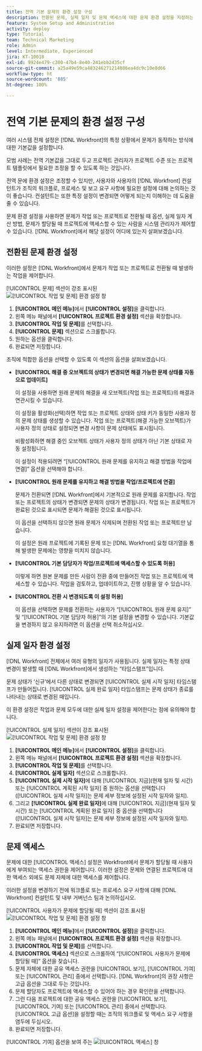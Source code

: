 ```yaml
---
title: 전역 기본 문제의 환경 설정 구성
description: 전환된 문제, 실제 일자 및 문제 액세스에 대한 문제 환경 설정을 지정하는 방법을 알아봅니다.
feature: System Setup and Administration
activity: deploy
type: Tutorial
team: Technical Marketing
role: Admin
level: Intermediate, Experienced
jira: KT-10018
exl-id: 9924e479-c300-47b4-8e40-241ebb2435cf
source-git-commit: a25a49e59ca483246271214886ea4dc9c10e8d66
workflow-type: ht
source-wordcount: '885'
ht-degree: 100%

---
```


# 전역 기본 문제의 환경 설정 구성

여러 시스템 전체 설정은 [!DNL Workfront]의 특정 상황에서 문제가 동작하는 방식에 대한 기본값을 설정합니다.

모범 사례는 전역 기본값을 그대로 두고 프로젝트 관리자가 프로젝트 수준 또는 프로젝트 템플릿에서 필요한 조정을 할 수 있도록 하는 것입니다.

전역 문에 환경 설정은 조정할 수 있지만, 사용자와 사용자의 [!DNL Workfront] 컨설턴트가 조직의 워크플로, 프로세스 및 보고 요구 사항에 필요한 설정에 대해 논의하는 것이 좋습니다. 컨설턴트는 또한 특정 설정이 변경되면 어떻게 되는지 이해하는 데 도움을 줄 수 있습니다.

문제 환경 설정을 사용하면 문제가 작업 또는 프로젝트로 전환될 때 옵션, 실제 일자 계산 방법, 문제가 할당될 때 프로젝트에 액세스할 수 있는 사람을 시스템 관리자가 제어할 수 있습니다. [!DNL Workfront]에서 해당 설정이 어디에 있는지 살펴보겠습니다.

## 전환된 문제 환경 설정

이러한 설정은 [!DNL Workfront]에서 문제가 작업 또는 프로젝트로 전환될 때 발생하는 작업을 제어합니다.

[!UICONTROL 문제] 섹션이 강조 표시된 ![[!UICONTROL 작업 및 문제] 환경 설정 창](assets/admin-fund-issue-prefs-converting.png)

1. **[!UICONTROL 메인 메뉴]**&#x200B;에서 **[!UICONTROL 설정]**&#x200B;을 클릭합니다.
1. 왼쪽 메뉴 패널에서 **[!UICONTROL 프로젝트 환경 설정]** 섹션을 확장합니다.
1. **[!UICONTROL 작업 및 문제]**&#x200B;를 선택합니다.
1. **[!UICONTROL 문제]** 섹션으로 스크롤합니다.
1. 원하는 옵션을 클릭합니다.
1. 완료되면 저장합니다.

조직에 적합한 옵션을 선택할 수 있도록 이 섹션의 옵션을 살펴보겠습니다.

* **[!UICONTROL 해결 중 오브젝트의 상태가 변경되면 해결 가능한 문제 상태를 자동으로 업데이트]**

  이 설정을 사용하면 원래 문제의 해결을 새 오브젝트(작업 또는 프로젝트)의 해결과 연관시킬 수 있습니다.

  이 설정을 활성화(선택)하면 작업 또는 프로젝트 상태와 상태 키가 동일한 사용자 정의 문제 상태를 생성할 수 있습니다. 작업 또는 프로젝트(해결 가능한 오브젝트)가 사용자 정의 상태로 설정되면 변경 사항이 문제 상태에도 표시됩니다.

  비활성화하면 해결 중인 오브젝트 상태가 사용자 정의 상태가 아닌 기본 상태로 자동 설정됩니다.

  이 설정이 적용되려면 “[!UICONTROL 원래 문제를 유지하고 해결 방법을 작업에 연결]” 옵션을 선택해야 합니다.

* **[!UICONTROL 원래 문제를 유지하고 해결 방법을 작업/프로젝트에 연결]**

  문제가 전환되면 [!DNL Workfront]에서 기본적으로 원래 문제를 유지합니다. 작업 또는 프로젝트의 상태가 변경되면 문제의 상태가 변경됩니다. 작업 또는 프로젝트가 완료된 것으로 표시되면 문제가 해결된 것으로 표시됩니다.

  이 옵션을 선택하지 않으면 원래 문제가 삭제되며 전환된 작업 또는 프로젝트만 남습니다.

  이 설정은 원래 프로젝트에 기록된 문제 또는 [!DNL Workfront] 요청 대기열을 통해 발생한 문제에는 영향을 미치지 않습니다.

* **[!UICONTROL 기본 담당자가 작업/프로젝트에 액세스할 수 있도록 허용]**

  이렇게 하면 원본 문제를 만든 사람이 전환 중에 만들어진 작업 또는 프로젝트에 액세스할 수 있습니다. 작업을 검토하고, 업데이트하고, 진행 상황을 알 수 있습니다.

* **[!UICONTROL 전환 시 변경되도록 이 설정 허용]**

  이 옵션을 선택하면 문제를 전환하는 사용자가 “[!UICONTROL 원래 문제 유지]” 및 “[!UICONTROL 기본 담당자 허용]”의 기본 설정을 변경할 수 있습니다. 기본값을 변경하지 않고 유지하려면 이 옵션을 선택 취소하십시오.

<!---
learn more URLs
Configure system-wide task and issue preferences
Issue statuses
Create and customize system-wide statuses
--->

## 실제 일자 환경 설정

[!DNL Workfront] 전체에서 여러 유형의 일자가 사용됩니다. 실제 일자는 특정 상태 변경이 발생할 때 [!DNL Workfront]에서 생성하는 “타임스탬프”입니다.

문제 상태가 ‘신규’에서 다른 상태로 변경되면 [!UICONTROL 실제 시작 일자] 타임스탬프가 만들어집니다. [!UICONTROL 실제 완료 일자] 타임스탬프는 문제 상태가 종료를 나타내는 상태로 변경된 때입니다.

이 환경 설정은 작업과 문제 모두에 대한 실제 일자 설정을 제어한다는 점에 유의해야 합니다.

[!UICONTROL 실제 일자] 섹션이 강조 표시된 ![[!UICONTROL 작업 및 문제] 환경 설정 창](assets/admin-fund-issue-prefs-actual-dates.png)

1. **[!UICONTROL 메인 메뉴]**&#x200B;에서 **[!UICONTROL 설정]**&#x200B;을 클릭합니다.
1. 왼쪽 메뉴 패널에서 **[!UICONTROL 프로젝트 환경 설정]** 섹션을 확장합니다.
1. **[!UICONTROL 작업 및 문제]**&#x200B;를 선택합니다.
1. **[!UICONTROL 실제 일자]** 섹션으로 스크롤합니다.
1. **[!UICONTROL 실제 시작 일자]**&#x200B;에 대해 [!UICONTROL 지금](현재 일자 및 시간) 또는 [!UICONTROL 계획된 시작 일자] 중 원하는 옵션을 선택합니다([!UICONTROL 실제 시작 일자]는 문제 세부 정보에 설정된 시작 일자와 일치).
1. 그리고 **[!UICONTROL 실제 완료 일자]**&#x200B;에 대해 [!UICONTROL 지금](현재 일자 및 시간) 또는 [!UICONTROL 계획된 완료 일자] 중 옵션을 선택합니다([!UICONTROL 실제 시작 일자]는 문제 세부 정보에 설정된 시작 일자와 일치).
1. 완료되면 저장합니다.


<!---
learn more URLs
Definitions for the project, task, and issue dates within Workfront
Configure system-wide task and issue preferences
--->

## 문제 액세스

문제에 대한 [!UICONTROL 액세스] 설정은 Workfront에서 문제가 할당될 때 사용자에게 부여되는 액세스 권한을 제어합니다. 이러한 설정은 문제와 연결된 프로젝트에 대한 액세스 외에도 문제 자체에 대한 액세스를 제어합니다.

이러한 설정을 변경하기 전에 워크플로 또는 프로세스 요구 사항에 대해 [!DNL Workfront] 컨설턴트 및 내부 거버넌스 팀과 논의하십시오.

[!UICONTROL 사용자가 문제에 할당될 때] 섹션이 강조 표시된 ![[!UICONTROL 작업 및 문제] 환경 설정 창](assets/admin-fund-issue-prefs-access-1.png)

1. **[!UICONTROL 메인 메뉴]**&#x200B;에서 **[!UICONTROL 설정]**&#x200B;을 클릭합니다.
1. 왼쪽 메뉴 패널에서 **[!UICONTROL 프로젝트 환경 설정]** 섹션을 확장합니다.
1. **[!UICONTROL 작업 및 문제]**&#x200B;를 선택합니다.
1. **[!UICONTROL 액세스]** 섹션으로 스크롤하여 “[!UICONTROL 사용자가 문제에 할당될 때]” 옵션을 찾습니다.
1. 문제 자체에 대한 공유 액세스 권한을 [!UICONTROL 보기], [!UICONTROL 기여] 또는 [!UICONTROL 관리] 중에서 선택합니다. [!DNL Workfront]의 권장 사항은 고급 옵션을 그대로 두는 것입니다.
1. 문제 할당자도 프로젝트에 액세스할 수 있어야 하는 경우 확인란을 선택합니다.
1. 그런 다음 프로젝트에 대한 공유 액세스 권한을 [!UICONTROL 보기], [!UICONTROL 기여] 또는 [!UICONTROL 관리] 중에서 선택합니다. [!UICONTROL 고급 옵션]을 설정할 때는 조직의 워크플로 및 액세스 요구 사항을 염두에 두십시오.
1. 완료되면 저장합니다.

[!UICONTROL 기여] 옵션을 보여 주는 ![[!UICONTROL 액세스] 창](assets/admin-fund-issue-prefs-access-2.png)

<!---
learn more URLs
Configure system-wide task and issue preferences
Grant access to issues
--->
